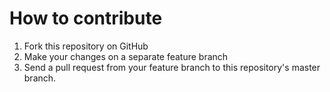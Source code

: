 # How to contribute

1. Fork this repository on GitHub
2. Make your changes on a separate feature branch
3. Send a pull request from your feature branch to this repository's master branch.